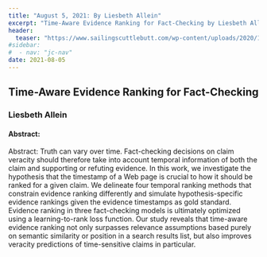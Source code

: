 ```yaml
---
title: "August 5, 2021: By Liesbeth Allein"
excerpt: "Time-Aware Evidence Ranking for Fact-Checking by Liesbeth Allein"
header:
  teaser: "https://www.sailingscuttlebutt.com/wp-content/uploads/2020/12/2020-12-16_10-18-31.jpg"
#sidebar:
#  - nav: "jc-nav"
date: 2021-08-05
---
```


## Time-Aware Evidence Ranking for Fact-Checking

### Liesbeth Allein

#### Abstract:
Abstract:
Truth can vary over time. Fact-checking decisions on claim veracity should therefore take into account temporal information of both the claim and supporting or refuting evidence. In this work, we investigate the hypothesis that the timestamp of a Web page is crucial to how it should be ranked for a given claim. We delineate four temporal ranking methods that constrain evidence ranking differently and simulate hypothesis-specific evidence rankings given the evidence timestamps as gold standard. Evidence ranking in three fact-checking models is ultimately optimized using a learning-to-rank loss function. Our study reveals that time-aware evidence ranking not only surpasses relevance assumptions based purely on semantic similarity or position in a search results list, but also improves veracity predictions of time-sensitive claims in particular.
